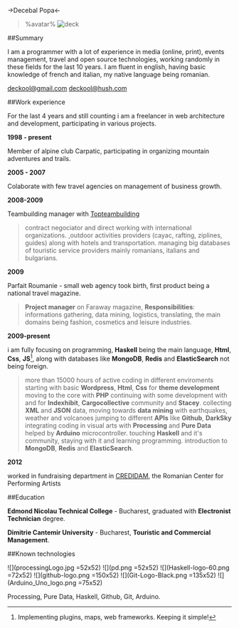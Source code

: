->Decebal Popa<-

> %avatar%
> ![deck](http://gravatar.com/avatar/d9804a923910b29d5b59540e6d42ed6e?s=150 "avatar")

##Summary

I am a programmer with a lot of experience in media (online, print), events management, travel and open source technologies, working randomly in these fields for the last 10 years.
I am fluent in english, having basic knowledge of french and italian, my native language being romanian.

<deckool@gmail.com>
<deckool@hush.com>

##Work experience

For the last 4 years and still counting i am a freelancer in web architecture and development, participating in various projects.

__1998 - present__

Member of alpine club Carpatic, participating in organizing mountain adventures and trails.

__2005 - 2007__

Colaborate with few travel agencies on management of business growth.

__2008-2009__

Teambuilding manager with [Topteambuilding]
>contract negociator and direct working with international organizations.
>,outdoor activities providers (cayac, rafting, ziplines, guides) along with hotels and transportation.
>managing big databases of touristic service providers mainly romanians, italians and bulgarians.

__2009__ 

Parfait Roumanie - small web agency took birth, first product being a national travel magazine.
>__Project manager__ on Faraway magazine,
>__Responsibilities__: informations gathering, data mining, logistics, translating, the main domains being fashion, cosmetics and leisure industries.

__2009-present__ 

i am fully focusing on programming, __Haskell__ being the main language, __Html__, __Css__, __JS__[^1], along with databases like __MongoDB__, __Redis__ and __ElasticSearch__ not being foreign.
>more than 15000 hours of active coding in different enviroments
>starting with basic __Wordpress__, __Html__, __Css__ for __theme development__ moving to the core with __PHP__
>continuing with some development with and for __Indexhibit__, __Cargocollective__ community and __Stacey__.
>collecting __XML__ and __JSON__ data, moving towards __data mining__ with earthquakes, weather and volcanoes jumping to different __APIs__ like __Github__, __DarkSky__
>integrating coding in visual arts with __Processing__ and __Pure Data__ helped by __Arduino__ microcontroller.
>touching __Haskell__ and it's community, staying with it and learning programming.
>introduction to __MongoDB__, __Redis__ and __ElasticSearch__.

__2012__

worked in fundraising department in [CREDIDAM], the Romanian Center for Performing Artists

##Education

__Edmond Nicolau Technical College__ - Bucharest, graduated with __Electronist Technician__ degree.

__Dimitrie Cantemir University__ - Bucharest, __Touristic and Commercial Management__.

##Known technologies

![](processingLogo.jpg =52x52)
![](pd.png =52x52)
![](Haskell-logo-60.png =72x52)
![](github-logo.png =150x52)
![](Git-Logo-Black.png =135x52)
![](Arduino_Uno_logo.png =75x52)

Processing, Pure Data, Haskell, Github, Git, Arduino.

[Topteambuilding]: http://www.topteambuilding.ro/
[CREDIDAM]: http://credidam.ro/

[^1]: Implementing plugins, maps, web frameworks. Keeping it simple!

